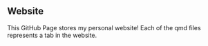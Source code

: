 ## Website

This GitHub Page stores my personal website! Each of the qmd files represents a tab in the website.
